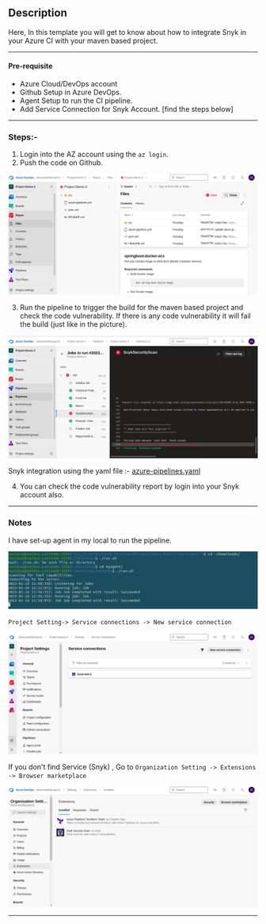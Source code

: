 ## Description
Here, In this template you will get to know about how to integrate Snyk in your Azure CI with your maven based project.

---

#### Pre-requisite

* Azure Cloud/DevOps account
* Github Setup in Azure DevOps.
* Agent Setup to run the CI pipeline.
* Add Service Connection for Snyk Account. [find the steps below]

---

### Steps:-
1. Login into the AZ account using the `az login`.
2. Push the code on Github.

![snyk-github.png](assests%2Fsnyk-github.png)

3. Run the pipeline to trigger the build for the maven based project and check the code vulnerability. If there is any code vulnerability it will fail the build (just like in the picture). 

![img.png](assests/img.png)


Snyk integration using the yaml file :- 
[azure-pipelines.yaml](maven-project%2Fazure-pipelines.yaml)

4. You can check the code vulnerability report by login into your Snyk account also.
---

### Notes 
 I have set-up agent in my local to run the pipeline. 

 ![snyk-agent-CI.png](assests%2Fsnyk-agent-CI.png)
 

`Project Setting-> Service connections -> New service connection`


![snyk-service-connection.png](assests%2Fsnyk-service-connection.png)

If you don't find Service (Snyk) , Go to `Organization Setting -> Extensions -> Browser marketplace`

![snyk-organization-setting.png](assests%2Fsnyk-organization-setting.png)


---
